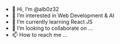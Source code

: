 - 👋 Hi, I’m @alb0z32
- 👀 I’m interested in Web Development & AI
- 🌱 I’m currently learning React JS
- 💞️ I’m looking to collaborate on ...
- 📫 How to reach me ...

<!---
alb0z32/alb0z32 is a ✨ special ✨ repository because its `README.md` (this file) appears on your GitHub profile.
You can click the Preview link to take a look at your changes.
--->

